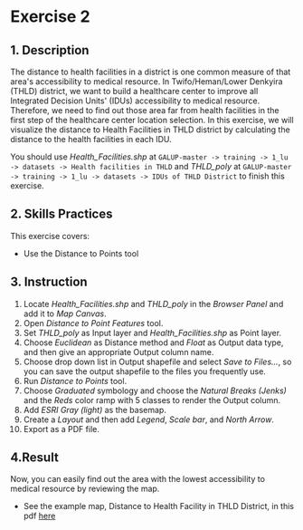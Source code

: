 # Exercise 2

## 1. Description

The distance to health facilities in a district is one common measure of that area's accessibility to medical resource. In Twifo/Heman/Lower Denkyira (THLD) district, we want to build a healthcare center to improve all Integrated Decision Units' (IDUs) accessibility to medical resource. Therefore, we need to find out those area far from health facilities in the first step of the healthcare center location selection. In this exercise, we will visualize the distance to Health Facilities in THLD district by calculating the distance to the health facilities in each IDU.

You should use _Health\_Facilities.shp_ at
`GALUP-master -> training -> 1_lu -> datasets -> Health facilities in THLD`
and _THLD\_poly_ at
`GALUP-master -> training -> 1_lu -> datasets -> IDUs of THLD District`
to finish this exercise.

## 2. Skills Practices

This exercise covers:

- Use the Distance to Points tool

## 3. Instruction

1. Locate _Health\_Facilities.shp_ and _THLD\_poly_ in the _Browser Panel_ and add it to
   _Map Canvas_.
2. Open _Distance to Point Features_ tool.
3. Set _THLD\_poly_ as Input layer and _Health\_Facilities.shp_ as Point layer.
4. Choose _Euclidean_ as Distance method and _Float_ as Output data type, and then
   give an appropriate Output column name.
5. Choose drop down list in Output shapefile and select _Save to Files..._, so
   you can save the output shapefile to the files you frequently use.
6. Run _Distance to Points_ tool.
7. Choose _Graduated_ symbology and choose the _Natural Breaks (Jenks)_ and the _Reds_
   color ramp with 5 classes to render the Output column.
8. Add _ESRI Gray (light)_ as the basemap.
9. Create a _Layout_ and then add _Legend_, _Scale bar_, and _North Arrow_.
10. Export as a PDF file.

## 4.Result

Now, you can easily find out the area with the lowest accessibility to medical resource
by reviewing the map.

- See the example map, Distance to Health Facility in THLD District, in this pdf
  [here](https://github.com/SERVIR-WA/GALUP/blob/master/training/1_lu/pdf_download/DistanceToHF.pdf)
